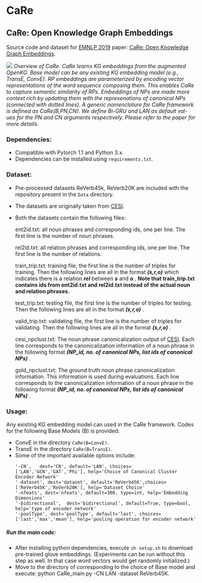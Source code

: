 # CaRe
## CaRe: Open Knowledge Graph Embeddings

Source code and dataset for [EMNLP 2019](https://www.emnlp-ijcnlp2019.org/) paper: [CaRe: Open Knowledge Graph Embeddings](http://talukdar.net/papers/CaRe_EMNLP2019.pdf).

![](https://github.com/malllabiisc/CaRE/blob/master/CaRe_model.png)
*Overview of CaRe. CaRe learns KG embeddings from the augmented OpenKG. Base model can be any existing KG embedding model (e.g., TransE, ConvE). RP embeddings are parameterized by encoding vector representations of the word sequence composing them. This enables CaRe to capture semantic similarity of RPs. Embeddings of NPs are made more context rich by updating them with the represenations of canonical NPs (connected with dotted lines). A generic nomenclature for CaRe framework is defined as CaRe(B,PN,CN). We define Bi-GRU and LAN as default val- ues for the PN and CN arguments respectively. Please refer to the paper for more details.* 
### Dependencies:

* Compatible with Pytorch 1.1 and Python 3.x.
* Dependencies can be installed using `requirements.txt`.

### Dataset:
* Pre-processed datasets ReVerb45k, ReVerb20K are included with the repository present in the `Data` directory.
* The datasets are originally taken from [CESI](https://github.com/malllabiisc/cesi).
* Both the datasets contain the following files:

  ent2id.txt: all noun phrases and corresponding ids, one per line. The first line is the number of noun phrases.

  rel2id.txt: all relation phrases and corresponding ids, one per line. The first line is the number of relations.

  train_trip.txt: training file, the first line is the number of triples for training. Then the following lines are all in the format ***(s,r,o)*** which indicates there is a relation ***rel*** between ***s*** and ***o*** .
  **Note that train_trip.txt contains ids from ent2id.txt and rel2id.txt instead of the actual noun and relation phrases.**
  
  test_trip.txt: testing file, the first line is the number of triples for testing. Then the following lines are all in the format ***(s,r,o)*** .

  valid_trip.txt: validating file, the first line is the number of triples for validating. Then the following lines are all in the format ***(s,r,o)*** .
  
  cesi_npclust.txt: The noun phrase canonicalization output of [CESI](https://github.com/malllabiisc/cesi). Each line corresponds to the canonicalization information of a noun phrase in the following format ***(NP_id, no. of canonical NPs, list ids of canonical NPs)*** . 
  
  gold_npclust.txt: The ground truth noun phrase canonicalization information. This information is used during evaluations. Each line corresponds to the canonicalization information of a noun phrase in the following format ***(NP_id, no. of canonical NPs, list ids of canonical NPs)*** .
  
  
### Usage:
Any existing KG embedding model can used in the CaRe framework. Codes for the following Base Models (B) is provided:
* ConvE in the directory `CaRe(B=ConvE)`.
* TransE in the directory `CaRe(B=TransE)`.
* Some of the important available options include:
  ```shell
  '-CN',   dest='CN', default='LAN', choices=['LAN','GCN','GAT','Phi'], help='Choice of Canonical Cluster Encoder Network'
  '-dataset', dest='dataset', default='ReVerb45K',choices=['ReVerb45K','ReVerb20K'], help='Dataset Choice'
  '-nfeats', dest='nfeats', default=300, type=int, help='Embedding Dimensions'
  '-bidirectional',  dest='bidirectional', default=True, type=bool, help='type of encoder network'
  '-poolType', dest='poolType', default='last', choices=['last','max','mean'], help='pooling operation for encoder network'
  ```

##### Run the main code:
* After installing python dependencies, execute `sh setup.sh` to download pre-trained glove embeddings. (Experiments can be run without this step as well. In that case word vectors would get randomly initialized.)
* Move to the directory of corresponding to the choice of Base model and execute: python CaRe_main.py -CN LAN -dataset ReVerb45K.



